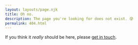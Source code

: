 ```yaml
---
layout: layouts/page.njk
title: Oh no.
description: The page you're looking for does not exist. 😰
permalink: 404.html
---
```



If you think it _really_ should be here, please [get in touch](https://twitter.com/troubalex).